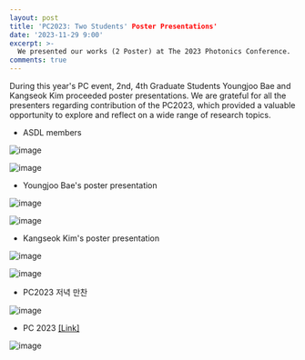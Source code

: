 ```yaml
---
layout: post
title: 'PC2023: Two Students' Poster Presentations'
date: '2023-11-29 9:00'
excerpt: >-
  We presented our works (2 Poster) at The 2023 Photonics Conference.
comments: true
---
```

During this year's PC event, 2nd, 4th Graduate Students Youngjoo Bae and Kangseok Kim proceeded poster presentations. We are grateful for all the presenters regarding contribution of the PC2023, which provided a valuable opportunity to explore and reflect on a wide range of research topics.

- ASDL members

![image](https://github.com/yh2424/yh2424.github.io/assets/55818146/b733155b-cf0f-4f67-90be-a74e427d8220)

![image](https://github.com/yh2424/yh2424.github.io/assets/55818146/7da740ae-bec3-45bf-91c0-c0a3b427014c)

- Youngjoo Bae's poster presentation 

![image](https://github.com/yh2424/yh2424.github.io/assets/55818146/74998e63-b9b0-40bf-a386-4a529affd9b1)
  
![image](https://github.com/yh2424/yh2424.github.io/assets/55818146/93e03d52-eada-4342-83f8-881fa8368f33)

- Kangseok Kim's poster presentation 

![image](https://github.com/yh2424/yh2424.github.io/assets/55818146/c8b0fca1-5255-4ab9-81ee-87911ad4952e)

![image](https://github.com/yh2424/yh2424.github.io/assets/55818146/6449663c-7ab1-4580-84f3-fd81f2aa2420)

- PC2023 저녁 만찬

![image](https://github.com/yh2424/yh2424.github.io/assets/55818146/4133edbb-d233-4c14-ba40-bce5b31206e5)

- PC 2023 [[Link]](https://www.osk.or.kr/conference/event/index.php?cfrid=100)

![image](https://github.com/yh2424/yh2424.github.io/assets/55818146/f52abeff-cdbe-47e7-99c4-e16a2b3fb36a)
